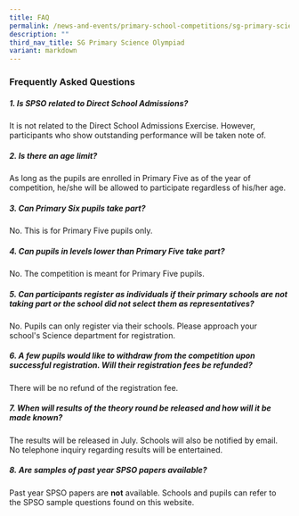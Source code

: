 ```yaml
---
title: FAQ
permalink: /news-and-events/primary-school-competitions/sg-primary-science-olympiad/faq/
description: ""
third_nav_title: SG Primary Science Olympiad
variant: markdown
---
```

### **Frequently Asked Questions**

##### **1\. Is SPSO related to Direct School Admissions?**
It is not related to the Direct School Admissions Exercise. However, participants who show outstanding performance will be taken note of.

##### **2\. Is there an age limit?**
As long as the pupils are enrolled in Primary Five as of the year of competition, he/she will be allowed to participate regardless of his/her age.

##### **3\. Can Primary Six pupils take part?**
No. This is for Primary Five pupils only.

##### **4\. Can pupils in levels lower than Primary Five take part?**
No. The competition is meant for Primary Five pupils.

##### **5\. Can participants register as individuals if their primary schools are not taking part or the school did not select them as representatives?**
No. Pupils can only register via their schools. Please approach your school's Science department for registration.

##### **6\. A few pupils would like to withdraw from the competition upon successful registration. Will their registration fees be refunded?**
There will be no refund of the registration fee.

##### **7\. When will results of the theory round be released and how will it be made known?**
The results will be released in July. Schools will also be notified by email. No telephone inquiry regarding results will be entertained.

##### **8\. Are samples of past year SPSO papers available?**
Past year SPSO papers are **not** available. Schools and pupils can refer to the SPSO sample questions found on this website.
